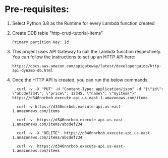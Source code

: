 # Pre-requisites: 

1. Select Python 3.8 as the Runtime for every Lambda function created
2. Create DDB table "http-crud-tutorial-items"

       Primary partition Key: Id
3. This project uses API Gateway to call the Lambda function respectively. You can follow the instructions to set up an HTTP API here:  

       https://docs.aws.amazon.com/apigateway/latest/developerguide/http-api-dynamo-db.html

4. Once the HTTP API is created, you can run the below commands:

         curl -v -X "PUT" -H "Content-Type: application/json" -d "{\"id\": \"abcdef234\", \"price\": 12345, \"name\": \"myitem\"}" https://d346nnrbob.execute-api.us-east-1.amazonaws.com/items
         
         curl -v https://d346nnrbob.execute-api.us-east-1.amazonaws.com/items
         
         curl -v  https://d346nnrbob.execute-api.us-east-1.amazonaws.com/items/abcdef234
         
         curl -v -X "DELETE"  https://d346nnrbob.execute-api.us-east-1.amazonaws.com/items/abcdef234
         
         curl -v  https://d346nnrbob.execute-api.us-east-1.amazonaws.com/items